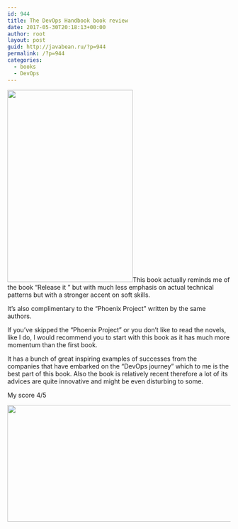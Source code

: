 ```yaml
---
id: 944
title: The DevOps Handbook book review
date: 2017-05-30T20:18:13+00:00
author: root
layout: post
guid: http://javabean.ru/?p=944
permalink: /?p=944
categories:
  - books
  - DevOps
---
```

<img class="alignleft " src="http://lh3.googleusercontent.com/ZE_FlRhIjlfueaWLxIK0_eFkUgJ9rEc2wg-akVq_D9ghFk4i3BWA52tdv5mZ4rVyDYR38hPIC-j-ZT3uY0IK=s0" width="283" height="433" />This book actually reminds me of the book &#8220;Release it &#8221; but with much less emphasis on actual technical patterns but with a stronger accent on soft skills.

It&#8217;s also complimentary to the &#8220;Phoenix Project&#8221; written by the same authors.

If you&#8217;ve skipped the &#8220;Phoenix Project&#8221; or you don&#8217;t like to read the novels, like I do, I would recommend you to start with this book as it has much more momentum than the first book.

It has a bunch of great inspiring examples of successes from the companies that have embarked on the &#8220;DevOps journey&#8221; which to me is the best part of this book. Also the book is relatively recent therefore a lot of its advices are quite innovative and might be even disturbing to some.

My score 4/5

<img class="aligncenter size-medium" src="https://upload.wikimedia.org/wikipedia/commons/thumb/1/1b/4_stars.svg/1280px-4_stars.svg.png" width="1280" height="263" />